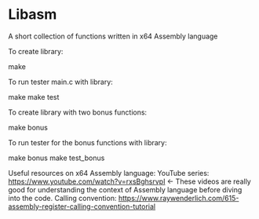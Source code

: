 # Libasm
A short collection of functions written in x64 Assembly language

To create library:

make

To run tester main.c with library:

make
make test

To create library with two bonus functions:

make bonus

To run tester for the bonus functions with library:

make bonus
make test_bonus

Useful resources on x64 Assembly language:
YouTube series: https://www.youtube.com/watch?v=rxsBghsrvpI <- These videos are really good for understanding the context of Assembly language before diving into the code.
Calling convention: https://www.raywenderlich.com/615-assembly-register-calling-convention-tutorial
